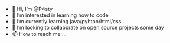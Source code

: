 - 👋 Hi, I’m @P4sty
- 👀 I’m interested in learning how to code
- 🌱 I’m currently learning java/pyhton/html/css
- 💞️ I’m looking to collaborate on open source projects some day
- 📫 How to reach me ...

<!---
P4sty/P4sty is a ✨ special ✨ repository because its `README.md` (this file) appears on your GitHub profile.
You can click the Preview link to take a look at your changes.
--->
